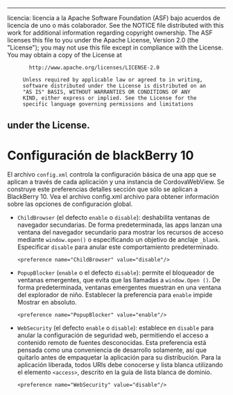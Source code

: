 * * *

licencia: licencia a la Apache Software Foundation (ASF) bajo acuerdos de licencia de uno o más colaborador. See the NOTICE file distributed with this work for additional information regarding copyright ownership. The ASF licenses this file to you under the Apache License, Version 2.0 (the "License"); you may not use this file except in compliance with the License. You may obtain a copy of the License at

           http://www.apache.org/licenses/LICENSE-2.0
    
         Unless required by applicable law or agreed to in writing,
         software distributed under the License is distributed on an
         "AS IS" BASIS, WITHOUT WARRANTIES OR CONDITIONS OF ANY
         KIND, either express or implied. See the License for the
         specific language governing permissions and limitations
    

## under the License.

# Configuración de blackBerry 10

El archivo `config.xml` controla la configuración básica de una app que se aplican a través de cada aplicación y una instancia de CordovaWebView. Se construye este preferencias detalles sección que sólo se aplican a BlackBerry 10. Vea el archivo config.xml archivo para obtener información sobre las opciones de configuración global.

*   `ChildBrowser` (el defecto `enable` o `disable`): deshabilita ventanas de navegador secundarias. De forma predeterminada, las apps lanzan una ventana del navegador secundario para mostrar los recursos de acceso mediante `window.open()` o especificando un objetivo de anclaje `_blank`. Especificar `disable` para anular este comportamiento predeterminado.
    
        <preference name="ChildBrowser" value="disable"/>
        

*   `PopupBlocker` (`enable` o el defecto `disable`): permite el bloqueador de ventanas emergentes, que evita que las llamadas a `window.Open ()`. De forma predeterminada, ventanas emergentes muestran en una ventana del explorador de niño. Establecer la preferencia para `enable` impide Mostrar en absoluto.
    
        <preference name="PopupBlocker" value="enable"/>
        

*   `WebSecurity` (el defecto `enable` o `disable`): establece en `disable` para anular la configuración de seguridad web, permitiendo el acceso a contenido remoto de fuentes desconocidas. Esta preferencia está pensada como una conveniencia de desarrollo solamente, así que quitarlo antes de empaquetar la aplicación para su distribución. Para la aplicación liberada, todos URIs debe conocerse y lista blanca utilizando el elemento `<access>`, descrito en la guía de lista blanca de dominio.
    
        <preference name="WebSecurity" value="disable"/>
